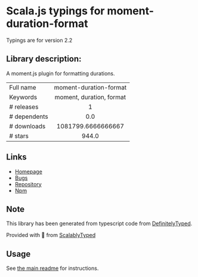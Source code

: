 
# Scala.js typings for moment-duration-format

Typings are for version 2.2

## Library description:
A moment.js plugin for formatting durations.

|                    |                 |
| ------------------ | :-------------: |
| Full name          | moment-duration-format |
| Keywords           | moment, duration, format |
| # releases         | 1 |
| # dependents       | 0.0 |
| # downloads        | 1081799.6666666667 |
| # stars            | 944.0 |

## Links
- [Homepage](https://github.com/jsmreese/moment-duration-format)
- [Bugs](https://github.com/jsmreese/moment-duration-format/issues)
- [Repository](https://github.com/jsmreese/moment-duration-format)
- [Npm](https://www.npmjs.com/package/moment-duration-format)
    


## Note
This library has been generated from typescript code from [DefinitelyTyped](https://definitelytyped.org).

Provided with :purple_heart: from [ScalablyTyped](https://github.com/oyvindberg/ScalablyTyped)

## Usage
See [the main readme](../../readme.md) for instructions.


